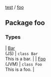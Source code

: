 [test](../index.md) / [foo](./index.md)

## Package foo

### Types

| [Bar](-bar/index.md)<br>(JS) | `class Bar`<br>This is a bar. |
| [Foo](-foo/index.md)<br>(JVM) | `class Foo`<br>This is a foo. |

